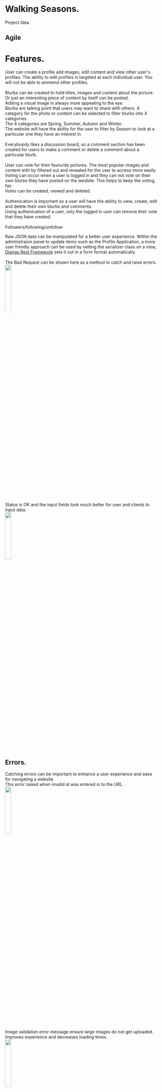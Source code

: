 # Walking Seasons.
Project Idea

## Agile

# Features.
User can create a profile add images, edit content and view other user's profiles. The ability to edit profiles is targeted at each individual user. You will not be able to ammend other profiles.<br>
<br>
Blurbs can be created to hold titles, images and content about the picture. Or just an interesting piece of content by itself can be posted.<br>
Adding a visual image is always more appealing to the eye.<br>
Blurbs are talking point that users may want to share with others. A category for the photo or content can be selected to filter blurbs into 4 categories.<br>
The 4 categories are Spring, Summer, Autumn and Winter.<br>
The website will have the ability for the user to filter by Season to look at a particular one they have an interest in.<br>
<br>
Everybopdy likes a discussion board, so a comment section has been created for users to make a comment or delete a comment about a particular blurb.<br>
<br>
User can vote for their favourite pictures. The most popular images and content with by filtered out and revealed for the user to access more easily.<br>
Voting can occur when a user is logged in and they can not vote on their own blurbs they have posted on the wesbite. This helps to keep the voting, fair.<br>
Votes can be created, viewed and deleted.<br>
<br>
Authenication is important so a user will have the ability to view, create, edit and delete their own blurbs and comments.<br>
Using authenication of a user, only the logged in user can remove their vote that they have created.<br>
<br>
Followers/following/unfollow




Raw JSON data can be manipulated for a better user experience. Within the administraion panel to update items such as the Profile Application, a more user frendly approach can be used by setting the serializer class on a view, [Django Rest Framework](https://www.django-rest-framework.org/) sets it out in a form format automatically.<br>
<br>
The Bad Request can be shown here as a method to catch and raise errors.<br>
<img src="assets/images/readme-images/RawJSON.png" width=20% height=20%><br>
Status is OK and the input fields look much better for user and clients to input data.<br>
<img src="assets/images/readme-images/Jsonform.png" width=20% height=20%><br>

## Errors.
Catching errors can be important to enhance a user experience and ease for navigating a website.<br>
This error raised when invalid id was entered in to the URL.<br>
<img src="assets/images/readme-images/error.png" width=20% height=20%><br>
<br>
Image validation error message ensure large images do not get uploaded. Improves experience and decreases loading times.<br>
<img src="assets/images/readme-images/imageresizeerror.png" width=20% height=20%><br>



<hr>

[Back to the top](#walking-seasons)

<hr>

# Django Rest Framework for an application programming interface (API).

Install [Django Rest Framework](https://www.django-rest-framework.org/).<br>
- CLI input - **pip install djangorestframework**<br>
- Add to INSTALLED_APPS as - **'rest_framework',** (with comma).<br>
- APIviews used for extra functionality for receiving instances, handling errors and adding context to Response objects and instances.

This workspace holds the API developed, for use with connection to Project 5, for backend storage for user interface requests.<br>
This is built to hold models and display content using React for the frontend of the project named, Project 5.<br>
This project contains storage and responses for HTTP requests, JSON Web Tokens for authentication, permission and to tell user input apart from other user input.<br>
The Django Rest Framework replaces the use of many HTML pages and displays the information requests using the React Frontend project, Project 5.<br>
<br>
Authentication for each user can be checked and monitored, for example, only a user of a certain profile can edit their information fields.<br>
In this example the owner of the profile is revealed as True and the user not logged in, is viewed as false.<br>
This can be built up, to access user information and their pertaining objects for manipulation depending on authenication criteria.<br>
<img src="assets/images/readme-images/AuthTF.png" width=40% height=40%><br>



# CRUD.

CRUD stand for Create, Read, Undo and Delete. This is four interactions the developer or the user can have with a website on either the frontend or the backend.<br>
[Django Signal](https://code.djangoproject.com/wiki/Signals) can be used for creating, retrieving, viewing and deleting data.<br>
Delete<br>

<hr>


## Serializers.
Data needs to be deserialized and serialized for the API to GET and POST details from the models in views using serializers from the Rest Framework.<br>
<img src="assets/images/readme-images/JSON select.png" width=50% height=50%><br>
As Applications are developed and models created. More serializers will be used to creat JSON files for data manipulation when sending and receiving from the backend to the frontend of the website.
<img src="assets/images/readme-images/JSON view.png" width=50% height=50%><br>

<br>


### Intialise project.

Install [Django](https://www.djangoproject.com/) and intialise project in current directory of workspace using dot notation, **'.'** .<br>
Each application within the project is added further down.<br>
-  Enter into CLI: <br>
    -  **pip install django** ( pip3 install 'django<4>' - used here as prefered for Long Term Support (LTS)').
    -  **django-admin startproject name_here .** 'name_here' = 'api_5' for this project.<br>
    <img src="assets/images/readme-images/startproject.png" width=50% height=50%>
    -  **pip install django-cloudinary-storage**
    -  **pip install Pillow**
    <br>

-  Set up Cloudinary installations in 'api_5' **settings.py** under INSTALLED_APPS. See image.<br>
<img src="assets/images/readme-images/Cloudinary.png" width=50% height=50%>

- Create **env.py** file for production state to save variables to not be pushed to [Github](https://github.com/).<br>
**Final Image for all secret files connected into workspace.**<br>
    - Entry for Cloudinary in **settings.py**.<br>
    <img src="assets/images/readme-images/setcloud.png" width=50% height=50%><br>


<hr>

[Back to the top](#walking-seasons)

<hr>

### Create Application.

These steps can be repeated for more than one application. For example, new models, views and serializers can be added. Aswell as models can be registered to be used for administraion purposes.<br>
The application example in this API, can be repeated to create 'profiles', 'votes', 'followers' and 'blurbs'.<br>
- Create new application within the directory.<br>
    - Enter into the CLI: 
        - **python manage.py startapp profiles**
    - Add to INSTALLED_APPS like shown **'profiles',**<br>
      Don't forget the comma at the end.<br>

- At the top of **models.py** inside **profiles app** import Django User Model to reference it in our custom models.<br>
  Using '**from django.contrib.auth.models import User**'  <br>
 - [Django Signal](https://code.djangoproject.com/wiki/Signals) is used to listen for events occuring in the models, that trigger a piece of code, method or function to run.<br>
This can encourage saving and deleting of new informtaion passed.
Imported into **profiles** app into **models.py**. <br>
- **from django.db.models.signals import post_save.**

- Import model created into **profiles** **admin.py**.
    - **from .models import Profile**
<br>

[Django](https://www.djangoproject.com/) is used to create url paths.<br>
<img src="assets/images/readme-images/urls.png" width=30% height=30%><br>

<hr>

[Back to the top](#walking-seasons)

<hr>


### Access Admin panel
Create superuser, input for CLI:<br>
**python manage.py createsuperuser**<br>
Enter a Username and a Password. Skip email for easier option.<br>

<hr>

[Back to the top](#walking-seasons)

<hr>


# Technologies.

Content includes a range of technologies to create the frontend and back end portions of this project to help function and to improve the development, aesthetics, functionality and compatability.<br>
<br>
Some installations are necessary and more can be added to improve the website service and usefulness.


## Github and Gitpod.

A workspace for coding was created in [Github](https://github.com/) and opened into the coding enviroment, [Gitpod](https://www.gitpod.io/).
[Github](https://github.com/) offers a platform and cloud-based service for software development and allows management and storage for code.
[Gitpod](https://www.gitpod.io/) is open source developer platform ready for coding. Adding, commiting and pushing new work can be completed from the Command Line Interface [CLI](https://www.freecodecamp.org/news/how-to-use-the-cli-beginner-guide/), aswell as installing new packages, libraries, frameworks or programmes with pre-written code that can introduce into a new project to improve it.


## Starting Installations.

Steps to take for Starting a [Django Rest Framework](https://www.django-rest-framework.org/) based [API](https://www.ibm.com/topics/api).<br>


### Django.

[Django](https://www.djangoproject.com/) is installed as the Python based web development framwork.<br>
[Django Signal](https://code.djangoproject.com/wiki/Signals) is used for profile creation. This includes the retrieval (create) and update (edit) operations for CRUD (create, read, undo or edit and delete).



### Cloudinary.

Connect Django to [Cloudinary](https://cloudinary.com/) for storage and delivery of media such as images.


### Pillow.

This [Pillow](https://python-pillow.org/) library adds capabilities to process images. **'P' in Pillow needs to be a capital when installing**.


<hr>

[Back to the top](#walking-seasons)

<hr>


### RUN SERVER 

CLI input -- **python3 manage.py runserver**<br>
(IF URL NOT ALLOWED - ADD URL TO ALLOWED_HOSTS in settings.py).<br>
<br>


### NON-COMMITED FILE

A file called **env.py** should be created to hold environments for safely developing new websites.<br>
It should be entered into the .gitignore file to avoid being commited.<br>
This does involve saving a snippet of it incase the coding environment is closed and returned to at a later date, and a new environment is created. **The env.py is not saved**.<br>

<hr>

## REQUIRED FILE.
### Requirements.txt file.

A file was created within the project to hold all the necessary input for these installed libaries in the project - **requirements.txt**.<br>
<img src="assets/images/readme-images/Reqtxt.png" width=50% height=50%><br>

File required for Heroku use:

- Requirements.txt for local deploymemt. <br>

<br>

- Redirect to requirement.txt to store the files when installation is successfull.

- Either CLI input to be used:
    - **pip3 freeze --local > requirements.txt**.<br>
    - **pip freeze > requirements.txt**<br>

<br>

### SERVER GUNICORN

To run [Django](https://www.djangoproject.com/) on, for [Heroku](https://dashboard.heroku.com/) devlopment.

CLI input - **pip3 install 'django<4' gunicorn**.<br>
<br>

### POSTGRESQL LIBARY - ELEPHANTSQL.

[ElephantSql](https://www.elephantsql.com/) hosted the Database for storing data to be used within a cloud.

CLI input - **pip3 install dj_database_url==0.5.0 psycopg2**.<br>
<br>

<hr>


### MIGRATE CHANGES

Migrate changes are needed for each new App or change to the App.<br>
This includes new models or again, any changes too.<br>

CLI input - **python3 manage.py migrate** <br>


#### Check which migrations are to be made.

**python3 manage.py makemigrations --dry-run**<br>


#### To make the migrations shown.

**python3 manage.py makemigrations**<br>


#### To show any migrations that need to be done in a list, for indentification.

**python3 manage.py showmigrations**<br>

#### To complete the migration.

**python3 manage.py migrate**<br>

<img src="assets/images/readme-images/makeandmigrate.png" width=30% height=30%><br>

<hr>

[Back to the top](#walking-seasons)

<hr>

# Refactoring code
To refactor code, helps lessen the volume of lines of code. Using [Django Generic Views](https://www.django-rest-framework.org/api-guide/generic-views/) is one option that can be imported into the project to improve amount of code needs to GET, POST, PUT and DELELTE objects.<br>
[Django Generic Views](https://www.django-rest-framework.org/api-guide/generic-views/) use LIST, CREATE, RETRIEVE, UPDATE and DESTORY passed into function using options such as 'ListCreateAPIView' and 'RetrieveDestroyAPIView'.<br>
Table of notes for Refactoring.<br>
<img src="assets/images/readme-images" width=30% height=30%><br>
Before Refactoring code for the comment section.<br>
<img src="assets/images/readme-images" width=30% height=30%><br>
<br>
After Refactoring the code for the comments section using [Django Generic Views](https://www.django-rest-framework.org/api-guide/generic-views/)<br>
<img src="assets/images/readme-images" width=30% height=30%><br>


<hr>

[Back to the top](#walking-seasons)

<hr>


# Deployment

To deploy this Full Stack project, [Heroku](https://dashboard.heroku.com/), a cloud based platform was used.
Follow the steps for deployment method:<br>
1. If needed, sign in and register to Heroku website first. _Click_ on **New** in the top right corner to create a new application. <br>
<img src="assets/images/readme-images/Heroku.png" width=30% height=30%><br>

2. Add an application name. Follow the rules of what you can enter. Select a region, and _click_ **Create App**.<br>
<img src="assets/images/readme-images/Heroku2.jpeg" width=30% height=30%><br>
3. Next stage will be a few changes on this page below. First, click into **Settings**.<br>
<img src="assets/images/readme-images/Heroku3.3.png.jpeg" width=30% height=30%><br>
4. Once in **Settings**, Config Vars need altering. Remove <em>DISABLE_COLLECTSTAIC</em> on deployment.<br>
<img src="" width=30% height=30%><br>
**ALSO**<br>
<em>DEBUG</em> in settings.py need to be set to <em>FALSE</em> for deployment.<br>

5. Now _click_ into **Deploy**. This wesbite was connected to **Github**. Which can be selected at the top. The **orange line**, shows the location to connect your repository from **Github** to **Heroku**. _Enter_ the name of the repository you need and connect. This pictures shows the repository already connected via **Github**. _Scroll_ to the bottom of the page to deploy. Select **main branch** and _click_ **Deploy Branch**.<br>
<img src="assets/images/readme-images/Heroku5.5.png.jpeg" width=30% height=30%><br>

6. The website may show as _building_ for a while. Once it has completed, it should look like the images below, with a **view** link. _Click_ here to view your website.<br>
<img src="assets/images/readme-images/Heroku6.png" width=30% height=30%><br>

Additionally needed files for Heroku use:
<ul>

<li>Profile. (Capital **P** needed.)</li>

</ul>

[Back to the top](#walking-seasons)

<hr>


## Clone website.

All installing and requirements for this project have to be completed correctly before a Clong of the website can be created. <br>

To clone the project. I _clicked_ **code** in the respository file. In the dropdown menu, **copy** the link.<br>
Here, on the image below,  the locations are highlighted in **pink**.<br>
![clone]()<br>
Once cloned, **open** an IDE such as **GitBash**, to clone your wesbite. _Type_ **git clone** followed by your copied **URL link**. Hit enter.
![git clone for git bash]()<br>

[Back to the top](#walking-seasons)<br>

<hr>


See [Testing](testing.md) file for full use of technologies used to test this wesbite.<br>

[Back to the top](#walking-seasons)

<hr>


# Credits.

1. [Code Institute](https://codeinstitute.net/) for providing examples of [Django](https://www.djangoproject.com/) projects through [Code Institute](https://codeinstitute.net/) coursework to build a frontend and backend parts tp this project using databases, libaries, API Frameworks, Bootstrap, Django and Django Built-in benefits such as testing, and React . This helped when creating my 'Profiles', 'Votes', 'Followers' and 'Blurbs' App's within this API. <br>

2. [Stack Overflow](). for help with authenticating user using [Django](/) methods.<br>

3. [Django Testing Documents](https://www.django-rest-framework.org/api-guide/testing/) for testing using TestCase.

4. [Generic views](https://www.django-rest-framework.org/api-guide/generic-views/) for Refactoring pointers and assitance.
<br>

5. [Django Rest Framwork](https://www.django-rest-framework.org/api-guide/status-codes/) for checking status codes. Other options used from within the Rest Framework also.


[Back to the top](#walking-seasons)

<hr>


# Awknowledgements.
To the **Tutor Support** team for [Code Institute](https://codeinstitute.net/) for continued support and assitance.<br>
To mentor **Precious Ijege** for continued support and patience while taking part in the course provided by [Code Institute](https://codeinstitute.net/) for a Diploma in Full Stack Software Development.<br>
To the Walkthrough projects of both <em>''</em> and <em>''</em> mini projects supplied by [Code Institute](https://codeinstitute.net/) Coursework.<br>

<hr>

[Back to the top](#walking-seasons)

<hr>